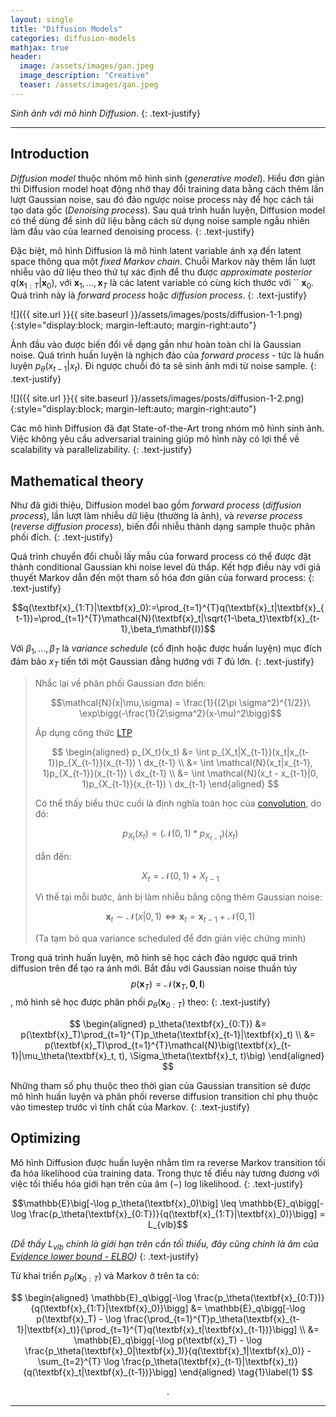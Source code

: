 ```yaml
---
layout: single
title: "Diffusion Models"
categories: diffusion-models
mathjax: true
header:
  image: /assets/images/gan.jpeg
  image_description: "Creative"
  teaser: /assets/images/gan.jpeg
---
```


*Sinh ảnh với mô hình Diffusion*.
{: .text-justify}

---

## Introduction

*Diffusion model* thuộc nhóm mô hình sinh (*generative model*). Hiểu đơn giản thì Diffusion model hoạt động nhờ thay đổi 
training data bằng cách thêm lần lượt Gaussian noise, sau đó đảo ngược noise process này để học cách tái tạo data gốc 
(*Denoising process*). Sau quá trình huấn luyện, Diffusion model có thể dùng để sinh dữ liệu bằng cách sử dụng noise sample 
ngẫu nhiên làm đầu vào của learned denoising process.
{: .text-justify}

Đặc biệt, mô hình Diffusion là mô hình latent variable ánh xạ đến latent space thông qua một *fixed Markov chain*. 
Chuỗi Markov này thêm lần lượt nhiễu vào dữ liệu theo thứ tự xác định để thu được *approximate posterior* 
$q(\textbf{x}_{1:T}|\textbf{x}_0)$, với $\textbf{x}_1, ... , \textbf{x}_T$ là các latent variable có cùng kích thước với ``
$\textbf{x}_0$. Quá trình này là *forward process* hoặc *diffusion process*.
{: .text-justify}

![]({{ site.url }}{{ site.baseurl }}/assets/images/posts/diffusion-1-1.png){:style="display:block; margin-left:auto; margin-right:auto"}

Ảnh đầu vào được biến đổi về dạng gần như hoàn toàn chỉ là Gaussian noise. Quá trình huấn luyện là nghịch 
đảo của *forward process* - tức là huấn luyện $p_\theta(x_{t-1}|x_t)$. Đi ngược chuỗi đó ta sẽ sinh ảnh mới từ noise sample.
{: .text-justify}

![]({{ site.url }}{{ site.baseurl }}/assets/images/posts/diffusion-1-2.png){:style="display:block; margin-left:auto; margin-right:auto"}

Các mô hình Diffusion đã đạt State-of-the-Art trong nhóm mô hình sinh ảnh. Việc không yêu cầu adversarial training 
giúp mô hình này có lợi thế về scalability và parallelizability.
{: .text-justify}


## Mathematical theory

Như đã giới thiệu, Diffusion model bao gồm *forward process* (*diffusion process*), lần lượt làm nhiễu dữ liệu (thường 
là ảnh), và *reverse process* (*reverse diffusion process*), biến đổi nhiễu thành dạng sample thuộc phân phối đích.
{: .text-justify}

Quá trình chuyển đổi chuỗi lấy mẫu của forward process có thể được đặt thành conditional Gaussian khi noise level đủ 
thấp. Kết hợp điều này với giả thuyết Markov dẫn đến một tham số hóa đơn giản của forward process:
{: .text-justify}

$$q(\textbf{x}_{1:T}|\textbf{x}_0):=\prod_{t=1}^{T}q(\textbf{x}_t|\textbf{x}_{t-1})=\prod_{t=1}^{T}\mathcal{N}(\textbf{x}_t|\sqrt{1-\beta_t}\textbf{x}_{t-1},\beta_t\mathbf{I})$$

Với $\beta_1, ..., \beta_T$ là *variance schedule* (cố định hoặc được huấn luyện) mục đích đảm bảo $x_T$ tiến tới 
một Gaussian đẳng hướng với $T$ đủ lớn.
{: .text-justify}

>Nhắc lại về phân phối Gaussian đơn biến:
>
>$$\mathcal{N}(x|\mu,\sigma) = \frac{1}{(2\pi \sigma^2)^{1/2}}\ \exp\bigg(-\frac{1}{2\sigma^2}(x-\mu)^2\bigg)$$
>
>Áp dụng công thức [LTP](https://longmoc.github.io/mathematic/mathematic-4-conv-probability-distribution/)
>
>$$
\begin{aligned} 
p_{X_t}(x_t) &= \int p_{X_t|X_{t-1}}(x_t|x_{t-1})p_{X_{t-1}}(x_{t-1}) \ dx_{t-1} \\
&= \int \mathcal{N}(x_t|x_{t-1}, 1)p_{X_{t-1}}(x_{t-1}) \ dx_{t-1} \\
&= \int \mathcal{N}(x_t - x_{t-1}|0, 1)p_{X_{t-1}}(x_{t-1}) \ dx_{t-1}
\end{aligned}
$$
>
>Có thể thấy biểu thức cuối là định nghĩa toán học của [convolution](https://longmoc.github.io/mathematic/mathematic-4-conv-probability-distribution/#convolution), 
do đó:
>
>$$p_{X_t}(x_t) = (\mathcal{N}(0,1) * p_{X_{t-1}})(x_t)$$
>
>dẫn đến:
>
>$$X_t = \mathcal{N}(0,1) + X_{t-1}$$
>
>Vì thế tại mỗi bước, ảnh bị làm nhiễu bằng cộng thêm Gaussian noise:
>
>$$\textbf{x}_t \sim \mathcal{N}(x|0,1) \iff \textbf{x}_t = \textbf{x}_{t-1} + \mathcal{N}(0,1)$$
> 
> (Ta tạm bỏ qua variance scheduled để đơn giản việc chứng minh)

Trong quá trình huấn luyện, mô hình sẽ học cách đảo ngược quá trình diffusion trên để tạo ra ảnh mới.
Bắt đầu với Gaussian noise thuần túy $$p(\textbf{x}_{T}) = \mathcal{N}(\textbf{x}_T, \textbf{0}, \textbf{I})$$, mô hình 
sẽ học được phân phối $p_\theta(\textbf{x}_{0:T})$ theo:
{: .text-justify}

$$
\begin{aligned}
p_\theta(\textbf{x}_{0:T}) &= p(\textbf{x}_T)\prod_{t=1}^{T}p_\theta(\textbf{x}_{t-1}|\textbf{x}_t) \\
&= p(\textbf{x}_T)\prod_{t=1}^{T}\mathcal{N}\big(\textbf{x}_{t-1}|\mu_\theta(\textbf{x}_t, t), \Sigma_\theta(\textbf{x}_t, t)\big)
\end{aligned}
$$

Những tham số phụ thuộc theo thời gian của Gaussian transition sẽ được mô hình huấn luyện và phân phối reverse diffusion 
transition chỉ phụ thuộc vào timestep trước vì tính chất của Markov.
{: .text-justify}

## Optimizing

Mô hình Diffusion được huấn luyện nhằm tìm ra reverse Markov transition tối đa hóa likelihood của training data. Trong 
thực tế điều này tương đương với việc tối thiểu hóa giới hạn trên của âm ($-$) log likelihood.
{: .text-justify}

$$\mathbb{E}\big[-\log p_\theta(\textbf{x}_0)\big] \leq \mathbb{E}_q\bigg[-\log \frac{p_\theta(\textbf{x}_{0:T})}{q(\textbf{x}_{1:T}|\textbf{x}_0)}\bigg] = L_{vlb}$$

*(Dễ thấy $L_{vlb}$ chính là giới hạn trên cần tối thiểu, đây cũng chính là âm của [Evidence lower bound - ELBO](https://en.wikipedia.org/wiki/Evidence_lower_bound))*
{: .text-justify}

Từ khai triển $p_\theta(\textbf{x}_{0:T})$ và Markov ở trên ta có:

$$
\begin{aligned}
\mathbb{E}_q\bigg[-\log \frac{p_\theta(\textbf{x}_{0:T})}{q(\textbf{x}_{1:T}|\textbf{x}_0)}\bigg]  &= 
\mathbb{E}_q\bigg[-\log p(\textbf{x}_T) - \log \frac{\prod_{t=1}^{T}p_\theta(\textbf{x}_{t-1}|\textbf{x}_t)}{\prod_{t=1}^{T}q(\textbf{x}_t|\textbf{x}_{t-1})}\bigg] \\
&= \mathbb{E}_q\bigg[-\log p(\textbf{x}_T) - \log \frac{p_\theta(\textbf{x}_0|\textbf{x}_1)}{q(\textbf{x}_1|\textbf{x}_0)} - 
\sum_{t=2}^{T} \log \frac{p_\theta(\textbf{x}_{t-1}|\textbf{x}_t)}{q(\textbf{x}_t|\textbf{x}_{t-1})}\bigg]
\end{aligned}
\tag{1}\label{1} 
$$

<div align="center">.</div> 

---